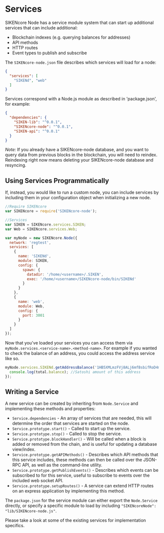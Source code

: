 # Services
SIKENcore Node has a service module system that can start up additional services that can include additional:
- Blockchain indexes (e.g. querying balances for addresses)
- API methods
- HTTP routes
- Event types to publish and subscribe

The `SIKENcore-node.json` file describes which services will load for a node:

```json
{
  "services": [
    "SIKENd", "web"
  ]
}
```

Services correspond with a Node.js module as described in 'package.json', for example:

```json
{
  "dependencies": {
    "SIKEN-lib": "^0.0.1",
    "SIKENcore-node": "^0.0.1",
    "SIKEN-api": "^0.0.1"
  }
}
```

_Note:_ If you already have a SIKENcore-node database, and you want to query data from previous blocks in the blockchain, you will need to reindex. Reindexing right now means deleting your SIKENcore-node database and resyncing.

## Using Services Programmatically
If, instead, you would like to run a custom node, you can include services by including them in your configuration object when initializing a new node.

```js
//Require SIKENcore
var SIKENcore = require('SIKENcore-node');

//Services
var SIKEN = SIKENcore.services.SIKEN;
var Web = SIKENcore.services.Web;

var myNode = new SIKENcore.Node({
  network: 'regtest',
  services: [
    {
      name: 'SIKENd',
      module: SIKEN,
      config: {
        spawn: {
          datadir: '/home/<username>/.SIKEN',
          exec: '/home/<username>/SIKENcore-node/bin/SIKENd'
        }
      }
    },
    {
      name: 'web',
      module: Web,
      config: {
        port: 3001
      }
    }
  ]
});
```

Now that you've loaded your services you can access them via `myNode.services.<service-name>.<method-name>`. For example if you wanted to check the balance of an address, you could access the address service like so.

```js
myNode.services.SIKENd.getAddressBalance('1HB5XMLmzFVj8ALj6mfBsbifRoD4miY36v', false, function(err, total) {
  console.log(total.balance); //Satoshi amount of this address
});
```

## Writing a Service
A new service can be created by inheriting from `Node.Service` and implementing these methods and properties:
- `Service.dependencies` -  An array of services that are needed, this will determine the order that services are started on the node.
- `Service.prototype.start()` - Called to start up the service.
- `Service.prototype.stop()` - Called to stop the service.
- `Service.prototype.blockHandler()` - Will be called when a block is added or removed from the chain, and is useful for updating a database view/index.
- `Service.prototype.getAPIMethods()` - Describes which API methods that this service includes, these methods can then be called over the JSON-RPC API, as well as the command-line utility.
- `Service.prototype.getPublishEvents()` - Describes which events can be subscribed to for this service, useful to subscribe to events over the included web socket API.
- `Service.prototype.setupRoutes()` - A service can extend HTTP routes on an express application by implementing this method.

The `package.json` for the service module can either export the `Node.Service` directly, or specify a specific module to load by including `"SIKENcoreNode": "lib/SIKENcore-node.js"`.

Please take a look at some of the existing services for implementation specifics.

